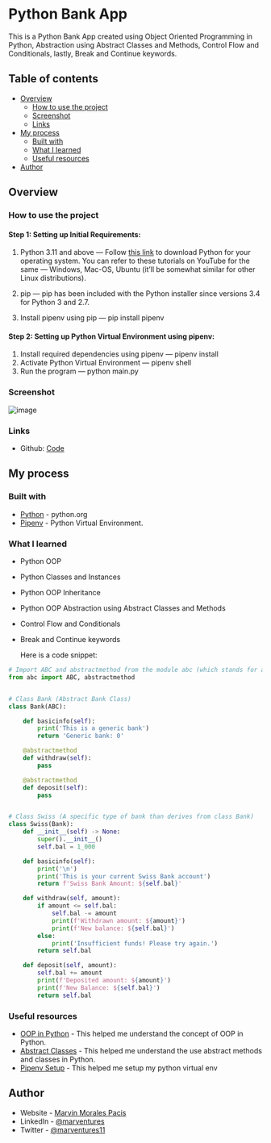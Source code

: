 # Python Bank App

This is a Python Bank App created using Object Oriented Programming in Python, Abstraction using Abstract Classes and Methods, Control Flow and Conditionals, lastly,  Break and Continue keywords.

## Table of contents

- [Overview](#overview)
  - [How to use the project](#how-to-use-the-project)
  - [Screenshot](#screenshot)
  - [Links](#links)
- [My process](#my-process)
  - [Built with](#built-with)
  - [What I learned](#what-i-learned)
  - [Useful resources](#useful-resources)
- [Author](#author)

## Overview

### How to use the project

#### Step 1: Setting up Initial Requirements:

1. Python 3.11 and above — Follow [this link](https://www.python.org/downloads/) to download Python for your operating system. You can refer to these tutorials on YouTube for the same — Windows, Mac-OS, Ubuntu (it’ll be somewhat similar for other Linux distributions).

2. pip — pip has been included with the Python installer since versions 3.4 for Python 3 and 2.7.

3. Install pipenv using pip — pip install pipenv

#### Step 2: Setting up Python Virtual Environment using pipenv:

1. Install required dependencies using pipenv — pipenv install
2. Activate Python Virtual Environment — pipenv shell
3. Run the program — python main.py

### Screenshot
![image](https://user-images.githubusercontent.com/108392678/236621176-61e76181-354d-4184-b18b-12bb5116827b.png)


### Links

- Github: [Code](https://github.com/marventures/python-bank-app)

## My process

### Built with

- [Python](https://www.python.org/) - python.org
- [Pipenv](https://pipenv.pypa.io/en/latest/) - Python Virtual Environment.

### What I learned

- Python OOP
- Python Classes and Instances
- Python OOP Inheritance
- Python OOP Abstraction using Abstract Classes and Methods
- Control Flow and Conditionals
- Break and Continue keywords

  Here is a code snippet:

```py
# Import ABC and abstractmethod from the module abc (which stands for abstract base classes)
from abc import ABC, abstractmethod


# Class Bank (Abstract Bank Class)
class Bank(ABC):

    def basicinfo(self):
        print('This is a generic bank')
        return 'Generic bank: 0'

    @abstractmethod
    def withdraw(self):
        pass

    @abstractmethod
    def deposit(self):
        pass


# Class Swiss (A specific type of bank than derives from class Bank)
class Swiss(Bank):
    def __init__(self) -> None:
        super().__init__()
        self.bal = 1_000

    def basicinfo(self):
        print('\n')
        print('This is your current Swiss Bank account')
        return f'Swiss Bank Amount: ${self.bal}'

    def withdraw(self, amount):
        if amount <= self.bal:
            self.bal -= amount
            print(f'Withdrawn amount: ${amount}')
            print(f'New balance: ${self.bal}')
        else:
            print('Insufficient funds! Please try again.')
        return self.bal

    def deposit(self, amount):
        self.bal += amount
        print(f'Deposited amount: ${amount}')
        print(f'New Balance: ${self.bal}')
        return self.bal
```

### Useful resources

- [OOP in Python](https://www.geeksforgeeks.org/python-oops-concepts/) - This helped me understand the concept of OOP in Python.
- [Abstract Classes](https://www.geeksforgeeks.org/abstract-classes-in-python/) - This helped me understand the use abstract methods and classes in Python.
- [Pipenv Setup](https://python.plainenglish.io/setting-up-a-basic-django-project-with-pipenv-7c58fa2ec631) - This helped me setup my python virtual env

## Author

- Website - [Marvin Morales Pacis](https://marvin-morales-pacis.vercel.app/)
- LinkedIn - [@marventures](https://www.linkedin.com/in/marventures/)
- Twitter - [@marventures11](https://www.twitter.com/marventures11)
